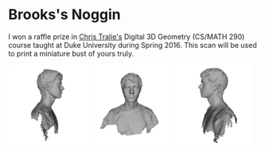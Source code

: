 # Brooks's Noggin

I won a raffle prize in [Chris Tralie's](http://www.ctralie.com/) Digital 3D Geometry (CS/MATH 290) course taught at Duke University during Spring 2016. This scan will be used to print a miniature bust of yours truly.

[<img src="img/brooks-bust01.png" width="32%">]()
[<img src="img/brooks-bust02.png" width="32%">]()
[<img src="img/brooks-bust03.png" width="32%">]()


